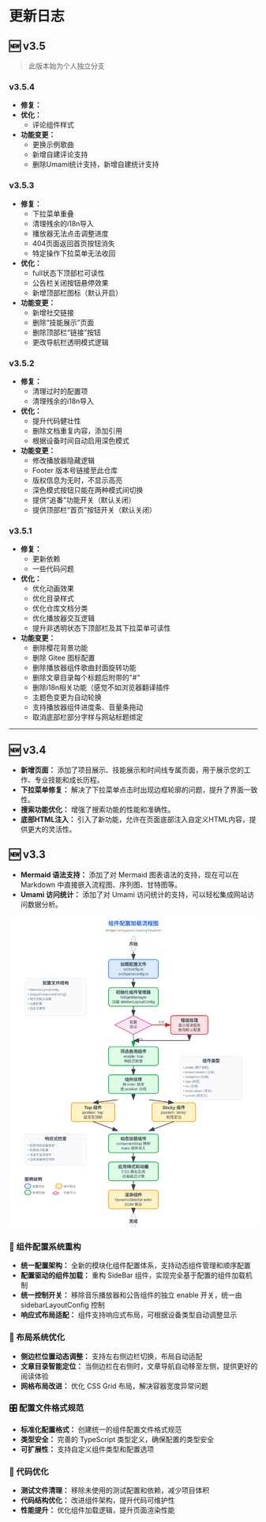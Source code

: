 # 更新日志

## 🆕 v3.5

> 此版本始为个人独立分支

### v3.5.4

- **修复：**
- **优化：**
  - 评论组件样式
- **功能变更：**
  - 更换示例歌曲
  - 新增自建评论支持
  - 删除Umami统计支持，新增自建统计支持

### v3.5.3

- **修复：**
  - 下拉菜单重叠
  - 清理残余的i18n导入
  - 播放器无法点击调整进度
  - 404页面返回首页按钮消失
  - 特定操作下拉菜单无法收回
- **优化：**
  - full状态下顶部栏可读性
  - 公告栏关闭按钮悬停效果
  - 新增顶部栏图标（默认开启）
- **功能变更：**
  - 新增社交链接
  - 删除“技能展示”页面
  - 删除顶部栏“链接”按钮
  - 更改导航栏透明模式逻辑

### v3.5.2

- **修复：**
  - 清理过时的配置项
  - 清理残余的i18n导入
- **优化：**
  - 提升代码健壮性
  - 删除文档重复内容，添加引用
  - 根据设备时间自动启用深色模式
- **功能变更：**
  - 修改播放器隐藏逻辑
  - Footer 版本号链接至此仓库
  - 版权信息为无时，不显示高亮
  - 深色模式按钮只能在两种模式间切换
  - 提供“追番”功能开关（默认关闭）
  - 提供顶部栏“首页”按钮开关（默认关闭）

### v3.5.1

- **修复：**
  - 更新依赖
  - 一些代码问题
- **优化：**
  - 优化动画效果
  - 优化目录样式
  - 优化仓库文档分类
  - 优化播放器交互逻辑
  - 提升非透明状态下顶部栏及其下拉菜单可读性
- **功能变更：**
  - 删除樱花背景功能
  - 删除 Gitee 图标配置
  - 删除播放器组件歌曲封面旋转功能
  - 删除文章目录每个标题后附带的"#"
  - 删除i18n相关功能（感觉不如浏览器翻译插件
  - 主题色变更为自动轮换
  - 支持播放器组件进度条、音量条拖动
  - 取消底部栏部分字样与网站标题绑定

---

## 🆕 v3.4

- **新增页面：** 添加了项目展示、技能展示和时间线专属页面，用于展示您的工作、专业技能和成长历程。
- **下拉菜单修复：** 解决了下拉菜单点击时出现边框轮廓的问题，提升了界面一致性。
- **搜索功能优化：** 增强了搜索功能的性能和准确性。
- **底部HTML注入：** 引入了新功能，允许在页面底部注入自定义HTML内容，提供更大的灵活性。

## 🆕 v3.3

- **Mermaid 语法支持：** 添加了对 Mermaid 图表语法的支持，现在可以在 Markdown 中直接嵌入流程图、序列图、甘特图等。
- **Umami 访问统计：** 添加了对 Umami 访问统计的支持，可以轻松集成网站访问数据分析。

![Configuration](assets/configuration.svg)

### 🔧 组件配置系统重构

- **统一配置架构：** 全新的模块化组件配置体系，支持动态组件管理和顺序配置
- **配置驱动的组件加载：** 重构 SideBar 组件，实现完全基于配置的组件加载机制
- **统一控制开关：** 移除音乐播放器和公告组件的独立 enable 开关，统一由 sidebarLayoutConfig 控制
- **响应式布局适配：** 组件支持响应式布局，可根据设备类型自动调整显示

### 📐 布局系统优化

- **侧边栏位置动态调整：** 支持左右侧边栏切换，布局自动适配
- **文章目录智能定位：** 当侧边栏在右侧时，文章导航自动移至左侧，提供更好的阅读体验
- **网格布局改进：** 优化 CSS Grid 布局，解决容器宽度异常问题

### 🎛️ 配置文件格式规范

- **标准化配置格式：** 创建统一的组件配置文件格式规范
- **类型安全：** 完善的 TypeScript 类型定义，确保配置的类型安全
- **可扩展性：** 支持自定义组件类型和配置选项

### 🧹 代码优化

- **测试文件清理：** 移除未使用的测试配置和依赖，减少项目体积
- **代码结构优化：** 改进组件架构，提升代码可维护性
- **性能提升：** 优化组件加载逻辑，提升页面渲染性能
